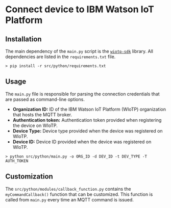 # Connect device to IBM Watson IoT Platform

## Installation

The main dependency of the `main.py` script is the [`wiotp-sdk`](https://github.com/ibm-watson-iot/iot-python) library.
All dependencies are listed in the `requirements.txt` file.

```Shell
> pip install -r src/python/requirements.txt
```

## Usage

The `main.py` file is responsible for parsing the connection credentials that are passed as command-line options.

* **Organization ID:** ID of the IBM Watson IoT Platform (WIoTP) organization that hosts the MQTT broker.
* **Authentication token:** Authentication token provided when registering the device on WIoTP.
* **Device Type:** Device type provided when the device was registered on WIoTP.
* **Device ID:** Device ID provided when the device was registered on WIoTP.

```Shell
> python src/python/main.py -o ORG_ID -d DEV_ID -t DEV_TYPE -T AUTH_TOKEN
```

## Customization

The `src/python/modules/callback_function.py` contains the `myCommandCallback()` function that can be customized. This function is called from `main.py` every time an MQTT command is issued.
